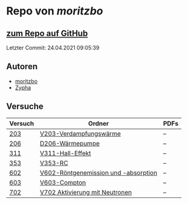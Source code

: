 # Repo von *moritzbo*

## [zum Repo auf GitHub](https://github.com/moritzbo/anfaenger_praktikum)

Letzter Commit: 24.04.2021 09:05:39

## Autoren
- [moritzbo](https://github.com/moritzbo)
- [Zypha](https://github.com/Zypha)

## Versuche

|       Versuch       |                                                                    Ordner                                                                     |PDFs|
|---------------------|-----------------------------------------------------------------------------------------------------------------------------------------------|----|
|[203](../versuch/203)|[V203-Verdampfungswärme](https://github.com/moritzbo/anfaenger_praktikum/tree/main/V203-Verdampfungsw%C3%A4rme)                                |–   |
|[206](../versuch/206)|[D206-Wärmepumpe](https://github.com/moritzbo/anfaenger_praktikum/tree/main/D206-W%C3%A4rmepumpe)                                              |–   |
|[311](../versuch/311)|[V311-Hall-Effekt](https://github.com/moritzbo/anfaenger_praktikum/tree/main/V311-Hall-Effekt)                                                 |–   |
|[353](../versuch/353)|[V353-RC](https://github.com/moritzbo/anfaenger_praktikum/tree/main/V353-RC)                                                                   |–   |
|[602](../versuch/602)|[V602-Röntgenemission und -absorption](https://github.com/moritzbo/anfaenger_praktikum/tree/main/V602-R%C3%B6ntgenemission%20und%20-absorption)|–   |
|[603](../versuch/603)|[V603-Compton](https://github.com/moritzbo/anfaenger_praktikum/tree/main/V603-Compton)                                                         |–   |
|[702](../versuch/702)|[V702 Aktivierung mit Neutronen](https://github.com/moritzbo/anfaenger_praktikum/tree/main/V702%20Aktivierung%20mit%20Neutronen)               |–   |
